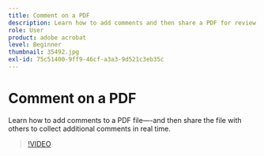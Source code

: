```yaml
---
title: Comment on a PDF
description: Learn how to add comments and then share a PDF for review with others
role: User
product: adobe acrobat
level: Beginner
thumbnail: 35492.jpg
exl-id: 75c51400-9ff9-46cf-a3a3-9d521c3eb35c
---
```

# Comment on a PDF

Learn how to add comments to a PDF file—-and then share the file with others to collect additional comments in real time.

>[!VIDEO](https://video.tv.adobe.com/v/35492?hidetitle=true)
